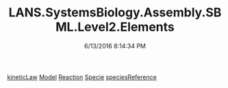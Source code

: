 ﻿---
title: LANS.SystemsBiology.Assembly.SBML.Level2.Elements
date: 6/13/2016 8:14:34 PM
---

[kineticLaw](T-LANS.SystemsBiology.Assembly.SBML.Level2.Elements.kineticLaw.html)
[Model](T-LANS.SystemsBiology.Assembly.SBML.Level2.Elements.Model.html)
[Reaction](T-LANS.SystemsBiology.Assembly.SBML.Level2.Elements.Reaction.html)
[Specie](T-LANS.SystemsBiology.Assembly.SBML.Level2.Elements.Specie.html)
[speciesReference](T-LANS.SystemsBiology.Assembly.SBML.Level2.Elements.speciesReference.html)
